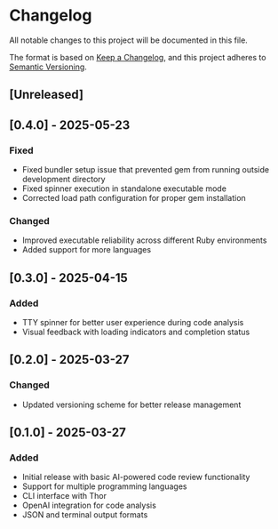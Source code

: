 # Changelog

All notable changes to this project will be documented in this file.

The format is based on [Keep a Changelog](https://keepachangelog.com/en/1.0.0/),
and this project adheres to [Semantic Versioning](https://semver.org/spec/v2.0.0.html).

## [Unreleased]

## [0.4.0] - 2025-05-23

### Fixed

- Fixed bundler setup issue that prevented gem from running outside development directory
- Fixed spinner execution in standalone executable mode
- Corrected load path configuration for proper gem installation

### Changed

- Improved executable reliability across different Ruby environments
- Added support for more languages

## [0.3.0] - 2025-04-15

### Added

- TTY spinner for better user experience during code analysis
- Visual feedback with loading indicators and completion status

## [0.2.0] - 2025-03-27

### Changed

- Updated versioning scheme for better release management

## [0.1.0] - 2025-03-27

### Added

- Initial release with basic AI-powered code review functionality
- Support for multiple programming languages
- CLI interface with Thor
- OpenAI integration for code analysis
- JSON and terminal output formats
